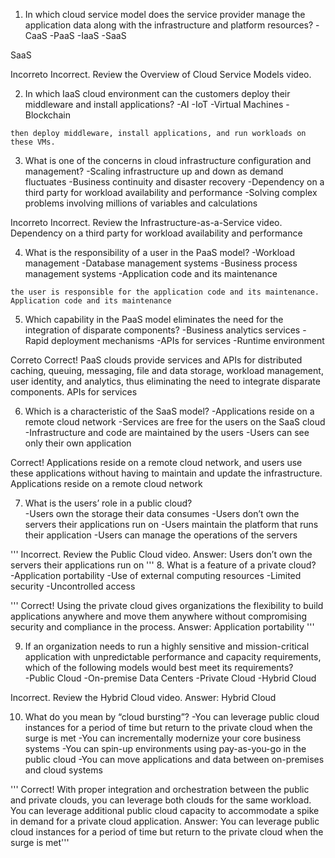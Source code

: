 1. In which cloud service model does the service provider manage the application data along with the infrastructure and 
   platform resources?
   -CaaS
   -PaaS
   -IaaS
   -SaaS

SaaS

Incorreto
Incorrect. Review the Overview of Cloud Service Models video.

2. In which IaaS cloud environment can the customers deploy their middleware and install applications?
   -AI
   -IoT
   -Virtual Machines
   -Blockchain

```Correct! The virtual machines (VMs) come pre-installed on the customer’s choice of operating system. The customers can 
then deploy middleware, install applications, and run workloads on these VMs.
```
3. What is one of the concerns in cloud infrastructure configuration and management?
   -Scaling infrastructure up and down as demand fluctuates
   -Business continuity and disaster recovery
   -Dependency on a third party for workload availability and performance
   -Solving complex problems involving millions of variables and calculations

Incorreto
Incorrect. Review the Infrastructure-as-a-Service video.
Dependency on a third party for workload availability and performance

4. What is the responsibility of a user in the PaaS model?
   -Workload management
   -Database management systems
   -Business process management systems
   -Application code and its maintenance

```Correct! In the PaaS model, while the provider takes responsibility for the application infrastructure, 
the user is responsible for the application code and its maintenance.
Application code and its maintenance
```
5. Which capability in the PaaS model eliminates the need for the integration of disparate components?
   -Business analytics services
   -Rapid deployment mechanisms
   -APIs for services
   -Runtime environment

Correto
Correct! PaaS clouds provide services and APIs for distributed caching, queuing, messaging, file and data storage, 
workload management, user identity, and analytics, thus eliminating the need to integrate disparate components.
APIs for services

6. Which is a characteristic of the SaaS model?
   -Applications reside on a remote cloud network
   -Services are free for the users on the SaaS cloud
   -Infrastructure and code are maintained by the users
   -Users can see only their own application

Correct! Applications reside on a remote cloud network, and users use these applications without having to maintain and
update the infrastructure.
Applications reside on a remote cloud network

7. What is the users’ role in a public cloud?   
   -Users own the storage their data consumes
   -Users don’t own the servers their applications run on
   -Users maintain the platform that runs their application
   -Users can manage the operations of the servers

'''
Incorrect. Review the Public Cloud video.
Answer: Users don’t own the servers their applications run on
'''
8. What is a feature of a private cloud?   
   -Application portability
   -Use of external computing resources
   -Limited security
   -Uncontrolled access

'''
Correct! Using the private cloud gives organizations the flexibility to build applications anywhere and move them 
anywhere without compromising security and compliance in the process.
Answer: Application portability
'''

9. If an organization needs to run a highly sensitive and mission-critical application with unpredictable performance 
   and capacity requirements, which of the following models would best meet its requirements?   
   -Public Cloud
   -On-premise Data Centers
   -Private Cloud
   -Hybrid Cloud

Incorrect. Review the Hybrid Cloud video.
Answer: Hybrid Cloud

10. What do you mean by “cloud bursting”? 
   -You can leverage public cloud instances for a period of time but return to the private cloud when the surge is met
   -You can incrementally modernize your core business systems
   -You can spin-up environments using pay-as-you-go in the public cloud
   -You can move applications and data between on-premises and cloud systems

'''
Correct! With proper integration and orchestration between the public and private clouds, you can leverage both 
clouds for the same workload. You can leverage additional public cloud capacity to accommodate a spike in demand for a 
private cloud application.
Answer: You can leverage public cloud instances for a period of time but return to the private cloud when the surge is 
met'''